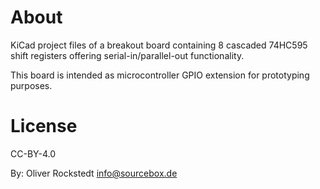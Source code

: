 # About

KiCad project files of a breakout board containing 8 cascaded 74HC595
shift registers offering serial-in/parallel-out functionality.

This board is intended as microcontroller GPIO extension for prototyping purposes.

# License

CC-BY-4.0

By: Oliver Rockstedt <info@sourcebox.de>
